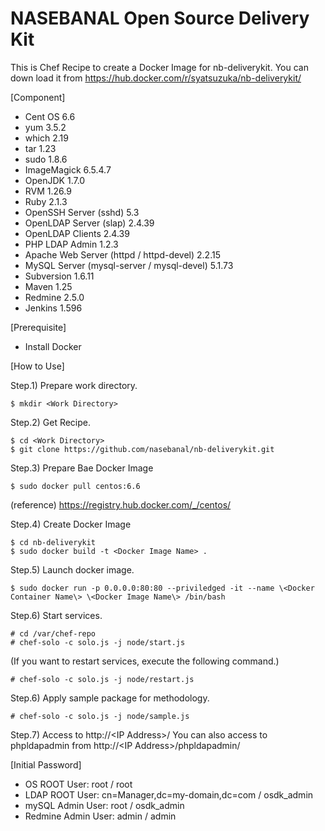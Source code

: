 # NASEBANAL Open Source Delivery Kit

This is Chef Recipe to create a Docker Image for nb-deliverykit.
You can down load it from https://hub.docker.com/r/syatsuzuka/nb-deliverykit/

[Component]

* Cent OS 6.6
* yum 3.5.2
* which 2.19
* tar 1.23
* sudo 1.8.6
* ImageMagick 6.5.4.7
* OpenJDK 1.7.0
* RVM 1.26.9
* Ruby 2.1.3
* OpenSSH Server (sshd) 5.3
* OpenLDAP Server (slap) 2.4.39
* OpenLDAP Clients 2.4.39
* PHP LDAP Admin 1.2.3
* Apache Web Server (httpd / httpd-devel) 2.2.15
* MySQL Server (mysql-server / mysql-devel) 5.1.73
* Subversion 1.6.11
* Maven 1.25
* Redmine 2.5.0
* Jenkins 1.596


[Prerequisite]
* Install Docker


[How to Use]

Step.1) Prepare work directory.

	$ mkdir <Work Directory>

Step.2) Get Recipe.

	$ cd <Work Directory>
	$ git clone https://github.com/nasebanal/nb-deliverykit.git

Step.3) Prepare Bae Docker Image

	$ sudo docker pull centos:6.6

(reference)
 https://registry.hub.docker.com/_/centos/


Step.4) Create Docker Image

	$ cd nb-deliverykit
	$ sudo docker build -t <Docker Image Name> .

Step.5) Launch docker image.

    $ sudo docker run -p 0.0.0.0:80:80 --priviledged -it --name \<Docker Container Name\> \<Docker Image Name\> /bin/bash


Step.6) Start services.

    # cd /var/chef-repo
    # chef-solo -c solo.js -j node/start.js

(If you want to restart services, execute the following command.)

    # chef-solo -c solo.js -j node/restart.js

Step.6) Apply sample package for methodology.

	# chef-solo -c solo.js -j node/sample.js

Step.7) Access to http://\<IP Address\>/
You can also access to phpldapadmin from http://\<IP Address\>/phpldapadmin/
	

[Initial Password]

* OS ROOT User: root / root
* LDAP ROOT User: cn=Manager,dc=my-domain,dc=com / osdk_admin
* mySQL Admin User: root / osdk_admin
* Redmine Admin User: admin / admin
